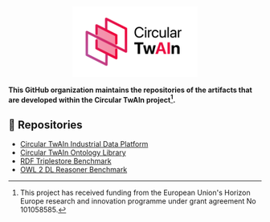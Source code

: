 <p align="center">
<img src="https://github.com/Circular-TwAIn/.github/blob/main/profile/image/Circular%20Twain%20Logo-black.png" width="250" alt="Circular TwAIn">
</p>

**This GitHub organization maintains the repositories of the artifacts that are developed within the Circular TwAIn project[^1].**

## :file_folder: Repositories
- [Circular TwAIn Industrial Data Platform](https://github.com/Engineering-Research-and-Development/circular-twain_industrial_data_platform)  
- [Circular TwAIn Ontology Library](https://github.com/Circular-TwAIn/CircularTwAIn-Ontology-Library)
- [RDF Triplestore Benchmark](https://github.com/SINTEF-9012/rdf-triplestore-benchmark)
- [OWL 2 DL Reasoner Benchmark](https://github.com/SINTEF-9012/owl-reasoner-evaluation)


[^1]: This project has received funding from the European Union's Horizon Europe research and innovation programme
under grant agreement No 101058585.


